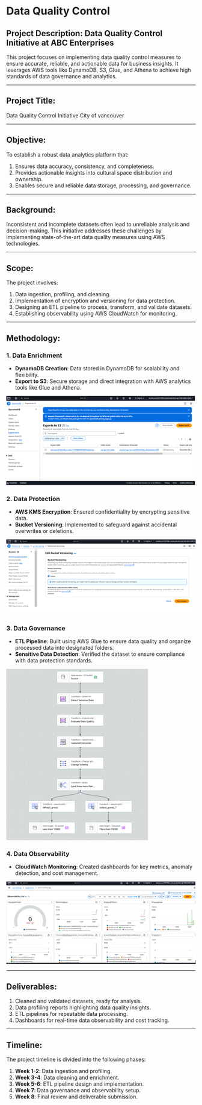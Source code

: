 # Data Quality Control

## Project Description: Data Quality Control Initiative at ABC Enterprises
This project focuses on implementing data quality control measures to ensure accurate, reliable, and actionable data for business insights. It leverages AWS tools like DynamoDB, S3, Glue, and Athena to achieve high standards of data governance and analytics.

---

## Project Title:
Data Quality Control Initiative City of vancouver

---

## Objective:
To establish a robust data analytics platform that:
1. Ensures data accuracy, consistency, and completeness.
2. Provides actionable insights into cultural space distribution and ownership.
3. Enables secure and reliable data storage, processing, and governance.

---

## Background:
Inconsistent and incomplete datasets often lead to unreliable analysis and decision-making. This initiative addresses these challenges by implementing state-of-the-art data quality measures using AWS technologies.

---

## Scope:
The project involves:
1. Data ingestion, profiling, and cleaning.
2. Implementation of encryption and versioning for data protection.
3. Designing an ETL pipeline to process, transform, and validate datasets.
4. Establishing observability using AWS CloudWatch for monitoring.

---

## Methodology:
### 1. Data Enrichment
- **DynamoDB Creation**: Data stored in DynamoDB for scalability and flexibility.  
- **Export to S3**: Secure storage and direct integration with AWS analytics tools like Glue and Athena.

![Figure 1: Exports to S3 from DynamoDB](dynamo.png)  

### 2. Data Protection
- **AWS KMS Encryption**: Ensured confidentiality by encrypting sensitive data.  
- **Bucket Versioning**: Implemented to safeguard against accidental overwrites or deletions.

![Figure 2: Bucket Versioning](version.png)  

### 3. Data Governance
- **ETL Pipeline**: Built using AWS Glue to ensure data quality and organize processed data into designated folders.  
- **Sensitive Data Detection**: Verified the dataset to ensure compliance with data protection standards.

![Figure 3: ETL Pipeline ](pipeline.png)  

### 4. Data Observability
- **CloudWatch Monitoring**: Created dashboards for key metrics, anomaly detection, and cost management.

![Figure 4: CloudWatch Dashboard](cw.png)  

---

## Deliverables:
1. Cleaned and validated datasets, ready for analysis.
2. Data profiling reports highlighting data quality insights.
3. ETL pipelines for repeatable data processing.
4. Dashboards for real-time data observability and cost tracking.

---

## Timeline:
The project timeline is divided into the following phases:
1. **Week 1-2**: Data ingestion and profiling.
2. **Week 3-4**: Data cleaning and enrichment.
3. **Week 5-6**: ETL pipeline design and implementation.
4. **Week 7**: Data governance and observability setup.
5. **Week 8**: Final review and deliverable submission.
